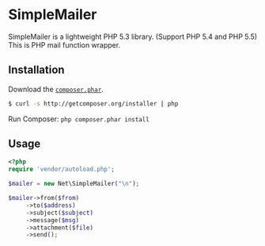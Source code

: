 SimpleMailer
============

SimpleMailer is a lightweight PHP 5.3 library. (Support PHP 5.4 and PHP 5.5)
This is PHP mail function wrapper.

Installation
--------------------

Download the [`composer.phar`](http://getcomposer.org/composer.phar).

``` sh
$ curl -s http://getcomposer.org/installer | php
```

Run Composer: `php composer.phar install`

Usage
--------------------
```php
<?php
require 'vendor/autoload.php';

$mailer = new Net\SimpleMailer("\n");

$mailer->from($from)
     ->to($address)
     ->subject($subject)
     ->message($msg)
     ->attachment($file)
     ->send();
```


